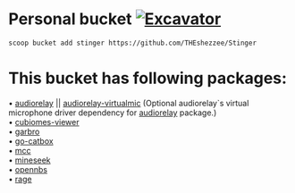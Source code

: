 # Personal bucket [![Excavator](https://github.com/THEshezzee/Stinger/actions/workflows/excavator.yml/badge.svg)](https://github.com/THEshezzee/Stinger/actions/workflows/excavator.yml)

```
scoop bucket add stinger https://github.com/THEshezzee/Stinger
```
# This bucket has following packages:

• [audiorelay](https://audiorelay.net) || [audiorelay-virtualmic](https://docs.audiorelay.net/instructions/windows/use-your-phone-as-a-mic-for-windows-10) (Optional audiorelay`s virtual microphone driver dependency for [audiorelay](https://audiorelay.net) package.)  
• [cubiomes-viewer](https://github.com/Cubitect/cubiomes-viewer)  
• [garbro](https://github.com/morkt/GARbro)  
• [go-catbox](https://github.com/wabarc/go-catbox)  
• [mcc](https://github.com/MCCTeam/Minecraft-Console-Client)  
• [mineseek](https://github.com/MrMarble/mineseek)  
• [opennbs](https://github.com/OpenNBS/OpenNoteBlockStudio)  
• [rage](https://github.com/str4d/rage)